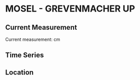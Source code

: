 # MOSEL - GREVENMACHER UP

## Current Measurement

Current measurement: <Value topic="rivers/pegel-online/MOSEL/GREVENMACHER_UP/measurementValue"/> cm

## Time Series

<TimeSeries topic="rivers/pegel-online/MOSEL/GREVENMACHER_UP/measurementValue" period="week" />

## Location

<WorldMap>
  <Marker lat="49.675047980817645" lon="6.4414087633873125" labelTopic="rivers/pegel-online/MOSEL/GREVENMACHER_UP" />
</WorldMap>
